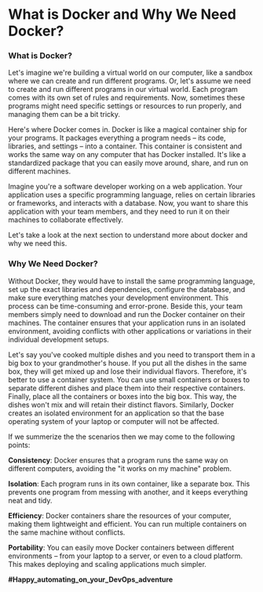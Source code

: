 # What is Docker and Why We Need Docker?

### What is Docker?

Let's imagine we're building a virtual world on our computer, like a sandbox where we can create and run different programs. Or, let's assume we need to create and run different programs in our virtual world. Each program comes with its own set of rules and requirements. Now, sometimes these programs might need specific settings or resources to run properly, and managing them can be a bit tricky.

Here's where Docker comes in. Docker is like a magical container ship for your programs. It packages everything a program needs – its code, libraries, and settings – into a container. This container is consistent and works the same way on any computer that has Docker installed. It's like a standardized package that you can easily move around, share, and run on different machines.

Imagine you're a software developer working on a web application. Your application uses a specific programming language, relies on certain libraries or frameworks, and interacts with a database. Now, you want to share this application with your team members, and they need to run it on their machines to collaborate effectively.

Let's take a look at the next section to understand more about docker and why we need this.
<br>

### Why We Need Docker?

Without Docker, they would have to install the same programming language, set up the exact libraries and dependencies, configure the database, and make sure everything matches your development environment. This process can be time-consuming and error-prone.
Beside this, your team members simply need to download and run the Docker container on their machines. The container ensures that your application runs in an isolated environment, avoiding conflicts with other applications or variations in their individual development setups.

Let's say you've cooked multiple dishes and you need to transport them in a big box to your grandmother's house. If you put all the dishes in the same box, they will get mixed up and lose their individual flavors. Therefore, it's better to use a container system. You can use small containers or boxes to separate different dishes and place them into their respective containers. Finally, place all the containers or boxes into the big box. This way, the dishes won't mix and will retain their distinct flavors.
Similarly, Docker creates an isolated environment for an application so that the base operating system of your laptop or computer will not be affected.

If we summerize the the scenarios then we may come to the following points:

**Consistency**: Docker ensures that a program runs the same way on different computers, avoiding the "it works on my machine" problem.

**Isolation**: Each program runs in its own container, like a separate box. This prevents one program from messing with another, and it keeps everything neat and tidy.

**Efficiency**: Docker containers share the resources of your computer, making them lightweight and efficient. You can run multiple containers on the same machine without conflicts.

**Portability**: You can easily move Docker containers between different environments – from your laptop to a server, or even to a cloud platform. This makes deploying and scaling applications much simpler.

**#Happy_automating_on_your_DevOps_adventure**
